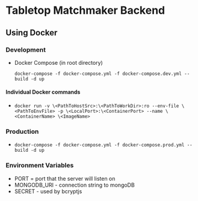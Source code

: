 # Tabletop Matchmaker Backend

## Using Docker 
### Development
* Docker Compose (in root directory) 

  `docker-compose -f docker-compose.yml -f docker-compose.dev.yml --build -d up`
#### Individual Docker commands 
* `docker run -v \<PathToHostSrc>:\<PathToWorkDir>:ro --env-file \<PathToEnvFile> -p \<LocalPort>:\<ContainerPort> --name \<ContainerName> \<ImageName>`
### Production
* `docker-compose -f docker-compose.yml -f docker-compose.prod.yml --build -d up`
### Environment Variables
* PORT = port that the server will listen on 
* MONGODB\_URI - connection string to mongoDB 
* SECRET - used by bcryptjs

